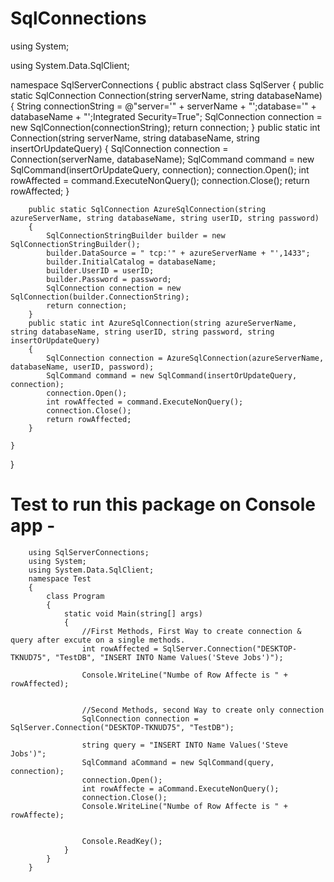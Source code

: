 # SqlConnections


using System;

using System.Data.SqlClient;


namespace SqlServerConnections
{
    public abstract class SqlServer
    {
        public static SqlConnection Connection(string serverName, string databaseName)
        {
            String connectionString = @"server='" + serverName + "';database='" + databaseName + "';Integrated Security=True";
            SqlConnection connection = new SqlConnection(connectionString);
            return connection;
        }
        public static int Connection(string serverName, string databaseName, string insertOrUpdateQuery)
        {
            SqlConnection connection = Connection(serverName, databaseName);
            SqlCommand command = new SqlCommand(insertOrUpdateQuery, connection);
            connection.Open();
            int rowAffected = command.ExecuteNonQuery();
            connection.Close();
            return rowAffected;
        }



        public static SqlConnection AzureSqlConnection(string azureServerName, string databaseName, string userID, string password)
        {
            SqlConnectionStringBuilder builder = new SqlConnectionStringBuilder();
            builder.DataSource = " tcp:'" + azureServerName + "',1433";
            builder.InitialCatalog = databaseName;
            builder.UserID = userID;
            builder.Password = password;
            SqlConnection connection = new SqlConnection(builder.ConnectionString);
            return connection;
        }
        public static int AzureSqlConnection(string azureServerName, string databaseName, string userID, string password, string insertOrUpdateQuery)
        {
            SqlConnection connection = AzureSqlConnection(azureServerName, databaseName, userID, password);
            SqlCommand command = new SqlCommand(insertOrUpdateQuery, connection);
            connection.Open();
            int rowAffected = command.ExecuteNonQuery();
            connection.Close();
            return rowAffected;
        }

    }
}



      
# Test to run this package on Console app -

        using SqlServerConnections;
        using System;
        using System.Data.SqlClient;
        namespace Test
        {
            class Program
            {
                static void Main(string[] args)
                {
                    //First Methods, First Way to create connection & query after excute on a single methods. 
                    int rowAffected = SqlServer.Connection("DESKTOP-TKNUD75", "TestDB", "INSERT INTO Name Values('Steve Jobs')");
                    
                    Console.WriteLine("Numbe of Row Affecte is " + rowAffected);


                    //Second Methods, second Way to create only connection
                    SqlConnection connection = SqlServer.Connection("DESKTOP-TKNUD75", "TestDB");
                    
                    string query = "INSERT INTO Name Values('Steve Jobs')";
                    SqlCommand aCommand = new SqlCommand(query, connection);
                    connection.Open();
                    int rowAffecte = aCommand.ExecuteNonQuery();
                    connection.Close();
                    Console.WriteLine("Numbe of Row Affecte is " + rowAffecte);


                    Console.ReadKey();
                }
            }
        }
